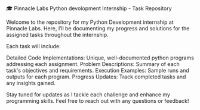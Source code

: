 🎓 Pinnacle Labs Python devolopment Internship - Task Repository

Welcome to the repository for my Python Development internship at Pinnacle Labs. Here, I’ll be documenting my progress and solutions for the assigned tasks throughout the internship.

Each task will include:

Detailed Code Implementations: Unique, well-documented python  programs addressing each assignment. 
Problem Descriptions: Summary of each task's objectives and requirements.
Execution Examples: Sample runs and outputs for each program.
Progress Updates: Track completed tasks and any insights gained.

Stay tuned for updates as I tackle each challenge and enhance my programming skills. Feel free to reach out with any questions or feedback!
